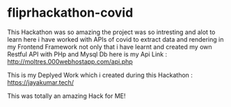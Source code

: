 # fliprhackathon-covid
This Hackathon was so amazing the project was so intresting and alot to learn 
here i have worked with APIs of covid to extract data and rendering in my Frontend Framework
not only that i have learnt and created my own Restful API with PHp and Mysql Db 
here is my Api Link :
http://moltres.000webhostapp.com/api.php

This is my Deplyed Work  which i created during this Hackathon :
https://jayakumar.tech/

This was totally an amazing Hack for ME!


